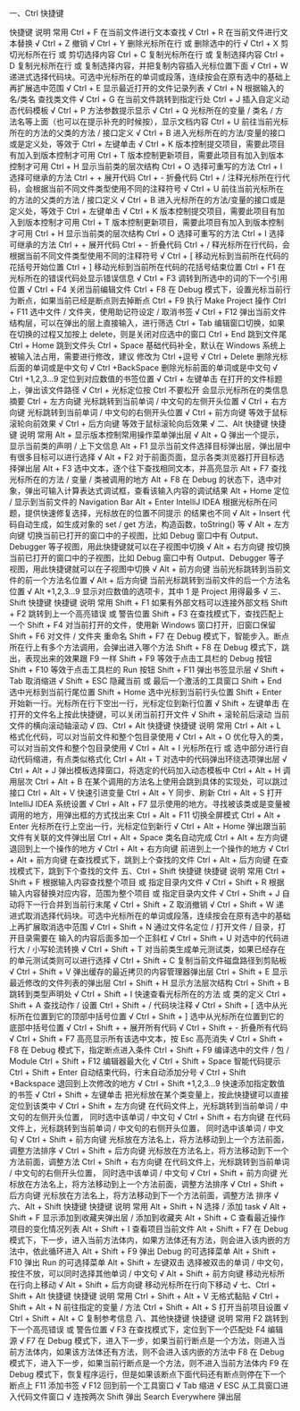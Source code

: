 一、Ctrl 快捷键

快捷键        说明        常用
Ctrl + F        在当前文件进行文本查找        √
Ctrl + R        在当前文件进行文本替换        √
Ctrl + Z        撤销        √
Ctrl + Y        删除光标所在行 或 删除选中的行        √
Ctrl + X        剪切光标所在行 或 剪切选择内容
Ctrl + C        复制光标所在行 或 复制选择内容
Ctrl + D        复制光标所在行 或 复制选择内容，并把复制内容插入光标位置下面        √
Ctrl + W        递进式选择代码块。可选中光标所在的单词或段落，连续按会在原有选中的基础上再扩展选中范围        √
Ctrl + E        显示最近打开的文件记录列表        √
Ctrl + N        根据输入的 名/类名 查找类文件        √
Ctrl + G        在当前文件跳转到指定行处
Ctrl + J        插入自定义动态代码模板        √
Ctrl + P        方法参数提示显示        √
Ctrl + Q        光标所在的变量 / 类名 / 方法名等上面（也可以在提示补充的时候按），显示文档内容
Ctrl + U        前往当前光标所在的方法的父类的方法 / 接口定义        √
Ctrl + B        进入光标所在的方法/变量的接口或是定义处，等效于 Ctrl + 左键单击        √
Ctrl + K        版本控制提交项目，需要此项目有加入到版本控制才可用
Ctrl + T        版本控制更新项目，需要此项目有加入到版本控制才可用
Ctrl + H        显示当前类的层次结构
Ctrl + O        选择可重写的方法
Ctrl + I        选择可继承的方法
Ctrl + +        展开代码
Ctrl + -        折叠代码
Ctrl + /        注释光标所在行代码，会根据当前不同文件类型使用不同的注释符号        √
Ctrl + U        前往当前光标所在的方法的父类的方法 / 接口定义        √
Ctrl + B        进入光标所在的方法/变量的接口或是定义处，等效于 Ctrl + 左键单击        √
Ctrl + K        版本控制提交项目，需要此项目有加入到版本控制才可用
Ctrl + T        版本控制更新项目，需要此项目有加入到版本控制才可用
Ctrl + H        显示当前类的层次结构
Ctrl + O        选择可重写的方法
Ctrl + I        选择可继承的方法
Ctrl + +        展开代码
Ctrl + -        折叠代码
Ctrl + /        释光标所在行代码，会根据当前不同文件类型使用不同的注释符号       √
Ctrl + [       移动光标到当前所在代码的花括号开始位置
Ctrl + ]        移动光标到当前所在代码的花括号结束位置
Ctrl + F1        在光标所在的错误代码处显示错误信息        √
Ctrl + F3        调转到所选中的词的下一个引用位置        √
Ctrl + F4        关闭当前编辑文件
Ctrl + F8        在 Debug 模式下，设置光标当前行为断点，如果当前已经是断点则去掉断点
Ctrl + F9        执行 Make Project 操作
Ctrl + F11        选中文件 / 文件夹，使用助记符设定 / 取消书签        √
Ctrl + F12        弹出当前文件结构层，可以在弹出的层上直接输入，进行筛选
Ctrl + Tab        编辑窗口切换，如果在切换的过程又加按上 delete，则是关闭对应选中的窗口
Ctrl + End        跳到文件尾
Ctrl + Home        跳到文件头
Ctrl + Space        基础代码补全，默认在 Windows 系统上被输入法占用，需要进行修改，建议 修改为 Ctrl +逗号        √
Ctrl + Delete        删除光标后面的单词或是中文句        √
Ctrl +BackSpace        删除光标前面的单词或是中文句        √
Ctrl +1,2,3…9        定位到对应数值的书签位置        √
Ctrl + 左键单击        在打开的文件标题上，弹出该文件路径        √
Ctrl + 光标定位按 Ctrl 不要松开        会显示光标所在的类信息摘要
Ctrl + 左方向键        光标跳转到当前单词 / 中文句的左侧开头位置        √
Ctrl + 右方向键        光标跳转到当前单词 / 中文句的右侧开头位置        √
Ctrl + 前方向键        等效于鼠标滚轮向前效果        √
Ctrl + 后方向键        等效于鼠标滚轮向后效果        √
二、Alt 快捷键
快捷键        说明        常用
Alt +        显示版本控制常用操作菜单弹出层        √
Alt + Q        弹出一个提示，显示当前类的声明 / 上下文信息
Alt + F1        显示当前文件选择目标弹出层，弹出层中有很多目标可以进行选择        √
Alt + F2        对于前面页面，显示各类浏览器打开目标选择弹出层
Alt + F3        选中文本，逐个往下查找相同文本，并高亮显示
Alt + F7        查找光标所在的方法 / 变量 / 类被调用的地方
Alt + F8        在 Debug 的状态下，选中对象，弹出可输入计算表达式调试框，查看该输入内容的调试结果
Alt + Home        定位 / 显示到当前文件的 Navigation Bar
Alt + Enter        IntelliJ IDEA 根据光标所在问题，提供快速修复选择，光标放在的位置不同提示 的结果也不同        √
Alt + Insert        代码自动生成，如生成对象的 set / get 方法，构造函数，toString() 等        √
Alt + 左方向键        切换当前已打开的窗口中的子视图，比如 Debug 窗口中有 Output、Debugger 等子视图，用此快捷键就可以在子视图中切换        √
Alt + 右方向键        按切换当前已打开的窗口中的子视图，比如 Debug 窗口中有 Output、Debugger 等子视图，用此快捷键就可以在子视图中切换        √
Alt + 前方向键        当前光标跳转到当前文件的前一个方法名位置        √
Alt + 后方向键        当前光标跳转到当前文件的后一个方法名位置        √
Alt +1,2,3…9        显示对应数值的选项卡，其中 1 是 Project 用得最多        √
三、Shift 快捷键
快捷键        说明        常用
Shift + F1        如果有外部文档可以连接外部文档
Shift + F2        跳转到上一个高亮错误 或 警告位置
Shift + F3        在查找模式下，查找匹配上一个
Shift + F4        对当前打开的文件，使用新 Windows 窗口打开，旧窗口保留
Shift + F6        对文件 / 文件夹 重命名
Shift + F7        在 Debug 模式下，智能步入。断点所在行上有多个方法调用，会弹出进入哪个方法
Shift + F8        在 Debug 模式下，跳出，表现出来的效果跟 F9 一样
Shift + F9        等效于点击工具栏的 Debug 按钮
Shift + F10        等效于点击工具栏的 Run 按钮
Shift + F11        弹出书签显示层        √
Shift + Tab        取消缩进        √
Shift + ESC        隐藏当前 或 最后一个激活的工具窗口
Shift + End        选中光标到当前行尾位置
Shift + Home        选中光标到当前行头位置
Shift + Enter        开始新一行。光标所在行下空出一行，光标定位到新行位置        √
Shift + 左键单击        在打开的文件名上按此快捷键，可以关闭当前打开文件        √
Shift + 滚轮前后滚动        当前文件的横向滚动轴滚动        √
四、Ctrl + Alt 快捷键
快捷键        说明        常用
Ctrl + Alt + L        格式化代码，可以对当前文件和整个包目录使用        √
Ctrl + Alt + O        优化导入的类，可以对当前文件和整个包目录使用        √
Ctrl + Alt + I        光标所在行 或 选中部分进行自动代码缩进，有点类似格式化
Ctrl + Alt + T        对选中的代码弹出环绕选项弹出层        √
Ctrl + Alt + J        弹出模板选择窗口，将选定的代码加入动态模板中
Ctrl + Alt + H        调用层次
Ctrl + Alt + B        在某个调用的方法名上使用会跳到具体的实现处，可以跳过接口
Ctrl + Alt + V        快速引进变量
Ctrl + Alt + Y        同步、刷新
Ctrl + Alt + S        打开 IntelliJ IDEA 系统设置        √
Ctrl + Alt + F7        显示使用的地方。寻找被该类或是变量被调用的地方，用弹出框的方式找出来
Ctrl + Alt + F11        切换全屏模式
Ctrl + Alt + Enter        光标所在行上空出一行，光标定位到新行        √
Ctrl + Alt + Home        弹出跟当前文件有关联的文件弹出层
Ctrl + Alt + Space        类名自动完成
Ctrl + Alt + 左方向键        退回到上一个操作的地方        √
Ctrl + Alt + 右方向键        前进到上一个操作的地方        √
Ctrl + Alt + 前方向键        在查找模式下，跳到上个查找的文件
Ctrl + Alt + 后方向键        在查找模式下，跳到下个查找的文件
五、Ctrl + Shift 快捷键
快捷键        说明        常用
Ctrl + Shift + F        根据输入内容查找整个项目 或 指定目录内文件        √
Ctrl + Shift + R        根据输入内容替换对应内容，范围为整个项目 或 指定目录内文件        √
Ctrl + Shift + J        自动将下一行合并到当前行末尾        √
Ctrl + Shift + Z        取消撤销        √
Ctrl + Shift + W        递进式取消选择代码块。可选中光标所在的单词或段落，连续按会在原有选中的基础上再扩展取消选中范围        √
Ctrl + Shift + N        通过文件名定位 / 打开文件 / 目录，打开目录需要在 输入的内容后面多加一个正斜杠        √
Ctrl + Shift + U        对选中的代码进行大 / 小写轮流转换        √
Ctrl + Shift + T        对当前类生成单元测试类，如果已经存在的单元测试类则可以进行选择        √
Ctrl + Shift + C        复制当前文件磁盘路径到剪贴板        √
Ctrl + Shift + V        弹出缓存的最近拷贝的内容管理器弹出层
Ctrl + Shift + E        显示最近修改的文件列表的弹出层
Ctrl + Shift + H        显示方法层次结构
Ctrl + Shift + B        跳转到类型声明处        √
Ctrl + Shift + I        快速查看光标所在的方法 或 类的定义
Ctrl + Shift + A        查找动作 / 设置
Ctrl + Shift + /        代码块注释        √
Ctrl + Shift + [        选中从光标所在位置到它的顶部中括号位置        √
Ctrl + Shift + ]        选中从光标所在位置到它的底部中括号位置        √
Ctrl + Shift + +        展开所有代码        √
Ctrl + Shift + -        折叠所有代码        √
Ctrl + Shift + F7        高亮显示所有该选中文本，按 Esc 高亮消失        √
Ctrl + Shift + F8        在 Debug 模式下，指定断点进入条件
Ctrl + Shift + F9        编译选中的文件 / 包 / Module
Ctrl + Shift + F12        编辑器最大化        √
Ctrl + Shift + Space        智能代码提示
Ctrl + Shift + Enter        自动结束代码，行末自动添加分号        √
Ctrl + Shift +Backspace        退回到上次修改的地方        √
Ctrl + Shift +1,2,3…9        快速添加指定数值的书签        √
Ctrl + Shift + 左键单击        把光标放在某个类变量上，按此快捷键可以直接定位到该类中        √
Ctrl + Shift + 左方向键        在代码文件上，光标跳转到当前单词 / 中文句的左侧开头位置， 同时选中该单词 / 中文句        √
Ctrl + Shift + 右方向键        在代码文件上，光标跳转到当前单词 / 中文句的右侧开头位置， 同时选中该单词 / 中文句        √
Ctrl + Shift + 前方向键        光标放在方法名上，将方法移动到上一个方法前面，调整方法排序        √
Ctrl + Shift + 后方向键        光标放在方法名上，将方法移动到下一个方法前面，调整方法
Ctrl + Shift + 右方向键        在代码文件上，光标跳转到当前单词 / 中文句的右侧开头位置， 同时选中该单词 / 中文句        √
Ctrl + Shift + 前方向键        光标放在方法名上，将方法移动到上一个方法前面，调整方法排序        √
Ctrl + Shift + 后方向键        光标放在方法名上，将方法移动到下一个方法前面，调整方法 排序        √
六、Alt + Shift 快捷键
快捷键        说明        常用
Alt + Shift + N        选择 / 添加 task        √
Alt + Shift + F        显示添加到收藏夹弹出层 / 添加到收藏夹
Alt + Shift + C        查看最近操作项目的变化情况列表
Alt + Shift + I        查看项目当前文件
Alt + Shift + F7        在 Debug 模式下，下一步，进入当前方法体内，如果方法体还有方法，则会进入该内嵌的方法中，依此循环进入
Alt + Shift + F9        弹出 Debug 的可选择菜单
Alt + Shift + F10        弹出 Run 的可选择菜单
Alt + Shift + 左键双击        选择被双击的单词 / 中文句，按住不放，可以同时选择其他单词 / 中文句        √
Alt + Shift + 前方向键        移动光标所在行向上移动        √
Alt + Shift + 后方向键        移动光标所在行向下移动        √
七、Ctrl + Shift + Alt 快捷键
快捷键        说明        常用
Ctrl + Shift + Alt + V        无格式黏贴        √
Ctrl + Shift + Alt + N        前往指定的变量 / 方法
Ctrl + Shift + Alt + S        打开当前项目设置        √
Ctrl + Shift + Alt + C        复制参考信息
八、其他快捷键
快捷键        说明        常用
F2        跳转到下一个高亮错误 或 警告位置        √
F3        在查找模式下，定位到下一个匹配处
F4        编辑源        √
F7        在 Debug 模式下，进入下一步，如果当前行断点是一个方法，则进入当前方法体内，如果该方法体还有方法，则不会进入该内嵌的方法中
F8        在 Debug 模式下，进入下一步，如果当前行断点是一个方法，则不进入当前方法体内
F9        在 Debug 模式下，恢复程序运行，但是如果该断点下面代码还有断点则停在下一个断点上
F11        添加书签        √
F12        回到前一个工具窗口        √
Tab        缩进        √
ESC        从工具窗口进入代码文件窗口        √
连按两次 Shift        弹出 Search Everywhere 弹出层